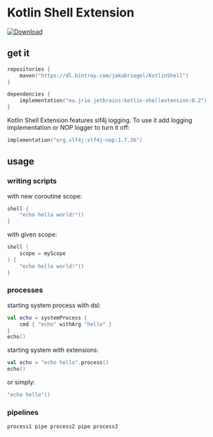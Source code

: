 # Kotlin Shell Extension
[ ![Download](https://api.bintray.com/packages/jakubriegel/KotlinShell/kotlin-shellextension/images/download.svg?version=0.2) ](https://bintray.com/jakubriegel/KotlinShell/kotlin-shellextension/0.2/link)

## get it
```kotlin
repositories {
    maven("https://dl.bintray.com/jakubriegel/KotlinShell")
}

dependencies {
    implementation("eu.jrie.jetbrains:kotlin-shellextension:0.2")
}
```

Kotlin Shell Extension features slf4j logging. To use it add logging implementation or NOP logger to turn it off: 
```kotlin
implementation("org.slf4j:slf4j-nop:1.7.26")
```

## usage
### writing scripts
with new coroutine scope:
```kotlin
shell {
    "echo hello world!"()
}
```

with given scope:
```kotlin
shell (
    scope = myScope
) {
    "echo hello world!"()
}
```

### processes
starting system process with dsl:
```kotlin
val echo = systemProcess {
    cmd { "echo" withArg "hello" }
}
echo()
```

starting system with extensions:
```kotlin
val echo = "echo hello".process() 
echo()
```
or simply: 
```kotlin
"echo hello"() 
```

### pipelines
```kotlin
process1 pipe process2 pipe process3
```

 
